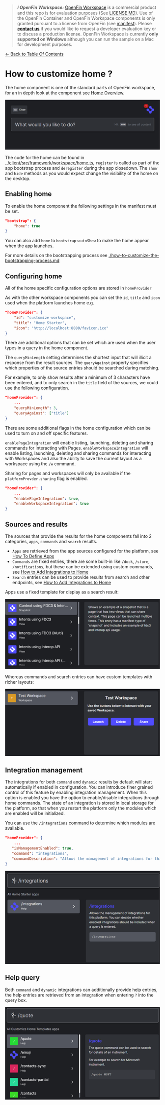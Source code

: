 > **_:information_source: OpenFin Workspace:_** [OpenFin Workspace](https://www.openfin.co/workspace/) is a commercial product and this repo is for evaluation purposes (See [LICENSE.MD](../LICENSE.MD)). Use of the OpenFin Container and OpenFin Workspace components is only granted pursuant to a license from OpenFin (see [manifest](../public/manifest.fin.json)). Please [**contact us**](https://www.openfin.co/workspace/poc/) if you would like to request a developer evaluation key or to discuss a production license.
> OpenFin Workspace is currently **only supported on Windows** although you can run the sample on a Mac for development purposes.

[<- Back to Table Of Contents](../README.md)

# How to customize home ?

The home component is one of the standard parts of OpenFin workspace, for an in depth look at the component see [Home Overview](https://developers.openfin.co/of-docs/docs/cli-providers).

![Home](./home.png)

The code for the home can be found in [../client/src/framework/workspace/home.ts](../client/src/framework/workspace/home.ts), `register` is called as part of the app bootstrap process and `deregister` during the app closedown. The `show` and `hide` methods as you would expect change the visibility of the home on the desktop.

## Enabling home

To enable the home component the following settings in the manifest must be set.

```json
"bootstrap": {
    "home": true
}
```

You can also add `home` to `bootstrap:autoShow` to make the home appear when the app launches.

For more details on the bootstrapping process see [./how-to-customize-the-bootstrapping-process.md](./how-to-customize-the-bootstrapping-process.md)

## Configuring home

All of the home specific configuration options are stored in `homeProvider`

As with the other workspace components you can set the `id`, `title` and `icon` used when the platform launches home e.g.

```json
"homeProvider": {
    "id": "customize-workspace",
    "title": "Home Starter",
    "icon": "http://localhost:8080/favicon.ico"
}
```

There are additional options that can be set which are used when the user types in a query in the home component.

The `queryMinLength` setting determines the shortest input that will illicit a response from the result sources. The `queryAgainst` property specifies which properties of the source entries should be searched during matching.

For example, to only show results after a minimum of 3 characters have been entered, and to only search in the `title` field of the sources, we could use the following configuration.

```json
"homeProvider": {
    ...
    "queryMinLength": 3,
    "queryAgainst": ["title"]
}
```

There are some additional flags in the home configuration which can be used to turn on and off specific features.

`enablePageIntegration` will enable listing, launching, deleting and sharing commands for interacting with Pages.
`enableWorkspaceIntegration` will enable listing, launching, deleting and sharing commands for interacting with Workspaces and also the ability to save the current layout as a workspace using the `/w` command.

Sharing for pages and workspaces will only be available if the `platformProvder.sharing` flag is enabled.

```json
"homeProvider": {
    ...
    "enablePageIntegration": true,
    "enableWorkspaceIntegration": true
}
```

## Sources and results

The sources that provide the results for the home components fall into 2 categories, `apps`, `commands` and `search` results.

- `Apps` are retrieved from the app sources configured for the platform, see [How To Define Apps](./how-to-define-apps.md)
- `Commands` are fixed entries, there are some built-in like `/dock`, `/store`, `/notifications`, but these can be extended using custom commands, see [How to Add Integrations to Home](./how-to-add-integrations-to-home.md)
- `Search` entries can be used to provide results from search and other endpoints, see [How to Add Integrations to Home](./how-to-add-integrations-to-home.md)

Apps use a fixed template for display as a search result:

![Apps Template](./home-apps.png)

Whereas commands and search entries can have custom templates with richer layouts:

![Commands Template](./home-commands.png)

## Integration management

The integrations for both `command` and `dynamic` results by default will start automatically if enabled in configuration. You can introduce finer grained control of this feature by enabling integration management. When this option is enabled you have the option to enable/disable integrations through home commands. The state of an integration is stored in local storage for the platform, so that when you restart the platform only the modules which are enabled will be initialized.

You can use the `/integrations` command to determine which modules are available.

```json
"homeProvider": {
    ...
   "isManagementEnabled": true,
   "command": "integrations",
   "commandDescription": "Allows the management of integrations for this platform. You can decide whether enabled integrations should be included when a query is entered.",
}
```

![Home Integrations](./home-integrations.png)

## Help query

Both `command` and `dynamic` integrations can additionally provide help entries, the help entries are retrieved from an integration when entering `?` into the query box.

![Home Help](./home-help.png)
